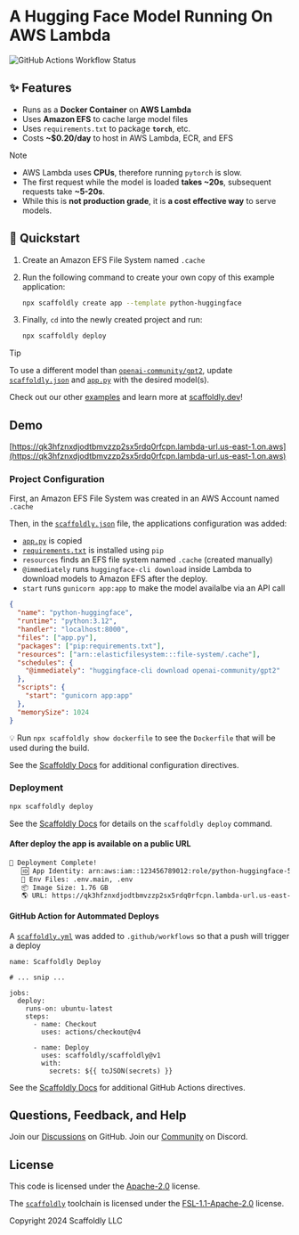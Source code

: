 # A Hugging Face Model Running On AWS Lambda

![GitHub Actions Workflow Status](https://img.shields.io/github/actions/workflow/status/scaffoldly/scaffoldly-examples/scaffoldly.yml?branch=python-huggingface&link=https%3A%2F%2Fgithub.com%2Fscaffoldly%2Fscaffoldly-examples%2Factions)

## ✨ Features

- Runs as a **Docker Container** on **AWS Lambda**
- Uses **Amazon EFS** to cache large model files
- Uses `requirements.txt` to package **`torch`**, etc.
- Costs **~$0.20/day** to host in AWS Lambda, ECR, and EFS

> [!NOTE]
>
> - AWS Lambda uses **CPUs**, therefore running `pytorch` is slow.
> - The first request while the model is loaded **takes ~20s**, subsequent requests take **~5-20s**.
> - While this is **not production grade**, it is **a cost effective way** to serve models.

## 🚀 Quickstart

1. Create an Amazon EFS File System named `.cache`

2. Run the following command to create your own copy of this example application:

   ```bash
   npx scaffoldly create app --template python-huggingface
   ```

3. Finally, `cd` into the newly created project and run:

   ```bash
   npx scaffoldly deploy
   ```

> [!TIP]
> To use a different model than [`openai-community/gpt2`](https://huggingface.co/openai-community/gpt2), update [`scaffoldly.json`](./scaffoldly.json) and [`app.py`](./app.py) with the desired model(s).

Check out our other [examples](https://github.com/scaffoldly/scaffoldly-examples) and learn more at [scaffoldly.dev](https://scaffoldly.dev)!

## Demo

[https://qk3hfznxdjodtbmvzzp2sx5rdq0rfcpn.lambda-url.us-east-1.on.aws](https://qk3hfznxdjodtbmvzzp2sx5rdq0rfcpn.lambda-url.us-east-1.on.aws)

### Project Configuration

First, an Amazon EFS File System was created in an AWS Account named `.cache`

Then, in the [`scaffoldly.json`](./scaffoldly.json) file, the applications configuration was added:

- [`app.py`](./app.py) is copied
- [`requirements.txt`](./requirements.txt) is installed using `pip`
- `resources` finds an EFS file system named `.cache` (created manually)
- `@immediately` runs `huggingface-cli download` inside Lambda to download models to Amazon EFS after the deploy.
- `start` runs `gunicorn app:app` to make the model availalbe via an API call

```json
{
  "name": "python-huggingface",
  "runtime": "python:3.12",
  "handler": "localhost:8000",
  "files": ["app.py"],
  "packages": ["pip:requirements.txt"],
  "resources": ["arn::elasticfilesystem:::file-system/.cache"],
  "schedules": {
    "@immediately": "huggingface-cli download openai-community/gpt2"
  },
  "scripts": {
    "start": "gunicorn app:app"
  },
  "memorySize": 1024
}
```

💡 Run `npx scaffoldly show dockerfile` to see the `Dockerfile` that will be used during the build.

See the [Scaffoldly Docs](https://scaffoldly.dev/docs/config/) for additional configuration directives.

### Deployment

```bash
npx scaffoldly deploy
```

See the [Scaffoldly Docs](https://scaffoldly.dev/docs/cli/#scaffoldly-deploy) for details on the `scaffoldly deploy` command.

#### After deploy the app is available on a public URL

```bash
🚀 Deployment Complete!
   🆔 App Identity: arn:aws:iam::123456789012:role/python-huggingface-54463086
   📄 Env Files: .env.main, .env
   📦 Image Size: 1.76 GB
   🌎 URL: https://qk3hfznxdjodtbmvzzp2sx5rdq0rfcpn.lambda-url.us-east-1.on.aws
```

#### GitHub Action for Autommated Deploys

A [`scaffoldly.yml`](.github/workflows/scaffoldly.yml) was added to `.github/workflows` so that a push will trigger a deploy

```
name: Scaffoldly Deploy

# ... snip ...

jobs:
  deploy:
    runs-on: ubuntu-latest
    steps:
      - name: Checkout
        uses: actions/checkout@v4

      - name: Deploy
        uses: scaffoldly/scaffoldly@v1
        with:
          secrets: ${{ toJSON(secrets) }}
```

See the [Scaffoldly Docs](https://scaffoldly.dev/docs/gha/) for additional GitHub Actions directives.

## Questions, Feedback, and Help

Join our [Discussions](https://github.com/scaffoldly/scaffoldly/discussions) on GitHub.
Join our [Community](https://scaffoldly.dev/community) on Discord.

## License

This code is licensed under the [Apache-2.0](LICENSE.md) license.

The [`scaffoldly`](https://github.com/scaffoldly/scaffoldly) toolchain is licensed under the [FSL-1.1-Apache-2.0](https://github.com/scaffoldly/scaffoldly?tab=License-1-ov-file) license.

Copyright 2024 Scaffoldly LLC
